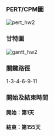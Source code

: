 ### PERT/CPM圖
![pert_hw2](https://github.com/user-attachments/assets/23054341-f572-4932-acde-e13b9d50bb0e)
### 甘特圖
![gantt_hw2](https://github.com/user-attachments/assets/dadee176-84e1-4578-a4dc-efd19f6ca9e2)
### 關鍵路徑
1-3-4-6-9-11
### 開始及結束時間
#### 開始：第1天
#### 結束：第155天
